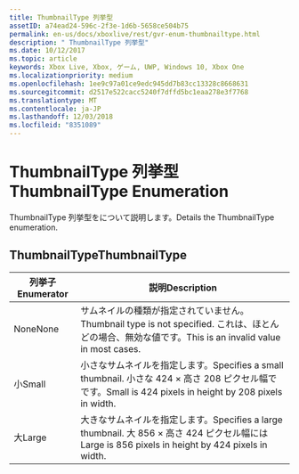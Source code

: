 ```yaml
---
title: ThumbnailType 列挙型
assetID: a74ead24-596c-2f3e-1d6b-5658ce504b75
permalink: en-us/docs/xboxlive/rest/gvr-enum-thumbnailtype.html
description: " ThumbnailType 列挙型"
ms.date: 10/12/2017
ms.topic: article
keywords: Xbox Live, Xbox, ゲーム, UWP, Windows 10, Xbox One
ms.localizationpriority: medium
ms.openlocfilehash: 1ee9c97a01ce9edc945dd7b83cc13328c8668631
ms.sourcegitcommit: d2517e522cacc5240f7dffd5bc1eaa278e3f7768
ms.translationtype: MT
ms.contentlocale: ja-JP
ms.lasthandoff: 12/03/2018
ms.locfileid: "8351089"
---
```

# <a name="thumbnailtype-enumeration"></a><span data-ttu-id="e9167-104">ThumbnailType 列挙型</span><span class="sxs-lookup"><span data-stu-id="e9167-104">ThumbnailType Enumeration</span></span>
<span data-ttu-id="e9167-105">ThumbnailType 列挙型をについて説明します。</span><span class="sxs-lookup"><span data-stu-id="e9167-105">Details the ThumbnailType enumeration.</span></span> 
<a id="ID4ER"></a>

 
## <a name="thumbnailtype"></a><span data-ttu-id="e9167-106">ThumbnailType</span><span class="sxs-lookup"><span data-stu-id="e9167-106">ThumbnailType</span></span>
 
| <b><span data-ttu-id="e9167-107">列挙子</span><span class="sxs-lookup"><span data-stu-id="e9167-107">Enumerator</span></span></b>| <b><span data-ttu-id="e9167-108">説明</span><span class="sxs-lookup"><span data-stu-id="e9167-108">Description</span></span></b>| 
| --- | --- | 
| <span data-ttu-id="e9167-109">None</span><span class="sxs-lookup"><span data-stu-id="e9167-109">None</span></span>| <span data-ttu-id="e9167-110">サムネイルの種類が指定されていません。</span><span class="sxs-lookup"><span data-stu-id="e9167-110">Thumbnail type is not specified.</span></span> <span data-ttu-id="e9167-111">これは、ほとんどの場合、無効な値です。</span><span class="sxs-lookup"><span data-stu-id="e9167-111">This is an invalid value in most cases.</span></span>| 
| <span data-ttu-id="e9167-112">小</span><span class="sxs-lookup"><span data-stu-id="e9167-112">Small</span></span>| <span data-ttu-id="e9167-113">小さなサムネイルを指定します。</span><span class="sxs-lookup"><span data-stu-id="e9167-113">Specifies a small thumbnail.</span></span> <span data-ttu-id="e9167-114">小さな 424 × 高さ 208 ピクセル幅でです。</span><span class="sxs-lookup"><span data-stu-id="e9167-114">Small is 424 pixels in height by 208 pixels in width.</span></span>| 
| <span data-ttu-id="e9167-115">大</span><span class="sxs-lookup"><span data-stu-id="e9167-115">Large</span></span>| <span data-ttu-id="e9167-116">大きなサムネイルを指定します。</span><span class="sxs-lookup"><span data-stu-id="e9167-116">Specifies a large thumbnail.</span></span> <span data-ttu-id="e9167-117">大 856 × 高さ 424 ピクセル幅には</span><span class="sxs-lookup"><span data-stu-id="e9167-117">Large is 856 pixels in height by 424 pixels in width.</span></span>| 
  